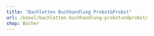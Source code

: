 ```yaml
---
title: "Bachletten Buchhandlung Probst&Probst"
url: /basel/bachletten-buchhandlung-probstundprobst/
shop: Bücher
---
```

